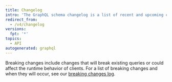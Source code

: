 ```yaml
---
title: Changelog
intro: 'The GraphQL schema changelog is a list of recent and upcoming changes to our GraphQL API schema. It includes backwards-compatible changes and upcoming breaking changes.'
redirect_from:
  - /v4/changelog
versions:
  fpt: '*'
topics:
  - API
autogenerated: graphql
---
```


Breaking changes include changes that will break existing queries or could affect the runtime behavior of clients. For a list of breaking changes and when they will occur, see our [breaking changes log](/graphql/overview/breaking-changes).

<!-- Content after this section is automatically generated -->